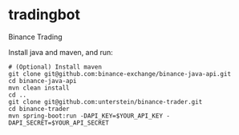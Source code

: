# tradingbot
Binance Trading


Install java and maven, and run:


```
# (Optional) Install maven
git clone git@github.com:binance-exchange/binance-java-api.git
cd binance-java-api
mvn clean install
cd ..
git clone git@github.com:unterstein/binance-trader.git
cd binance-trader
mvn spring-boot:run -DAPI_KEY=$YOUR_API_KEY -DAPI_SECRET=$YOUR_API_SECRET
```
